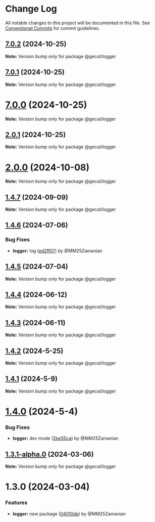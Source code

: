 # Change Log

All notable changes to this project will be documented in this file.
See [Conventional Commits](https://conventionalcommits.org) for commit guidelines.

## [7.0.2](https://github.com/gecut/hybrid-core/compare/@gecut/logger@7.0.1...@gecut/logger@7.0.2) (2024-10-25)

**Note:** Version bump only for package @gecut/logger

## [7.0.1](https://github.com/gecut/hybrid-core/compare/@gecut/logger@7.0.0...@gecut/logger@7.0.1) (2024-10-25)

**Note:** Version bump only for package @gecut/logger

# [7.0.0](https://github.com/gecut/hybrid-core/compare/@gecut/logger@2.0.1...@gecut/logger@7.0.0) (2024-10-25)

**Note:** Version bump only for package @gecut/logger

## [2.0.1](https://github.com/gecut/hybrid-core/compare/@gecut/logger@2.0.0...@gecut/logger@2.0.1) (2024-10-25)

**Note:** Version bump only for package @gecut/logger

# [2.0.0](https://github.com/gecut/hybrid-core/compare/@gecut/logger@1.4.7...@gecut/logger@2.0.0) (2024-10-08)

**Note:** Version bump only for package @gecut/logger

## [1.4.7](https://github.com/gecut/hybrid-core/compare/@gecut/logger@1.4.6...@gecut/logger@1.4.7) (2024-09-09)

**Note:** Version bump only for package @gecut/logger

## [1.4.6](https://github.com/gecut/hybrid-core/compare/@gecut/logger@1.4.5...@gecut/logger@1.4.6) (2024-07-06)

### Bug Fixes

- **logger:** log ([ed2ff07](https://github.com/gecut/hybrid-core/commit/ed2ff07649d2cb0d1665a541ec38eefa91537837)) by @MM25Zamanian

## [1.4.5](https://github.com/gecut/hybrid-core/compare/@gecut/logger@1.4.4...@gecut/logger@1.4.5) (2024-07-04)

**Note:** Version bump only for package @gecut/logger

## [1.4.4](https://github.com/gecut/hybrid-core/compare/@gecut/logger@1.4.3...@gecut/logger@1.4.4) (2024-06-12)

**Note:** Version bump only for package @gecut/logger

## [1.4.3](https://github.com/gecut/hybrid-core/compare/@gecut/logger@1.4.2...@gecut/logger@1.4.3) (2024-06-11)

**Note:** Version bump only for package @gecut/logger

## [1.4.2](https://github.com/gecut/hybrid-core/compare/@gecut/logger@1.4.1...@gecut/logger@1.4.2) (2024-5-25)

**Note:** Version bump only for package @gecut/logger

## [1.4.1](https://github.com/gecut/hybrid-core/compare/@gecut/logger@1.4.0...@gecut/logger@1.4.1) (2024-5-9)

**Note:** Version bump only for package @gecut/logger

# [1.4.0](https://github.com/gecut/hybrid-core/compare/@gecut/logger@1.3.1-alpha.0...@gecut/logger@1.4.0) (2024-5-4)

### Bug Fixes

- **logger:** dev mode ([2be55ca](https://github.com/gecut/hybrid-core/commit/2be55ca11d35009eb7a1c7e4cd11bc64428639a2)) by @MM25Zamanian

## [1.3.1-alpha.0](https://github.com/gecut/hybrid-core/compare/@gecut/logger@1.3.0...@gecut/logger@1.3.1-alpha.0) (2024-03-06)

**Note:** Version bump only for package @gecut/logger

# 1.3.0 (2024-03-04)

### Features

- **logger:** new package ([04010de](https://github.com/gecut/hybrid-core/commit/04010de36f5e144d10d3f08b7c43a385c283087d)) by @MM25Zamanian
